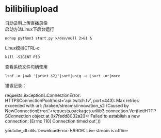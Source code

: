 # bilibiliupload
自动录制上传直播录像  
启动方法Linux下后台运行

`nohup python3 start.py >/dev/null 2>&1 &`

Linux模拟CTRL-c

`kill -SIGINT PID`

查看系统文件句柄使用

`lsof -n |awk '{print $2}'|sort|uniq -c |sort -nr|more`

错误记录：

requests.exceptions.ConnectionError: HTTPSConnectionPool(host='api.twitch.tv', port=443): Max retries exceeded with url: /kraken/streams/innovation_s2 (Caused by NewConnectionError('<requests.packages.urllib3.connection.VerifiedHTTPSConnection object at 0x7fedd8032a20>: Failed to establish a new connection: [Errno 110] Connection timed out',))

youtube_dl.utils.DownloadError: ERROR: Live stream is offline
